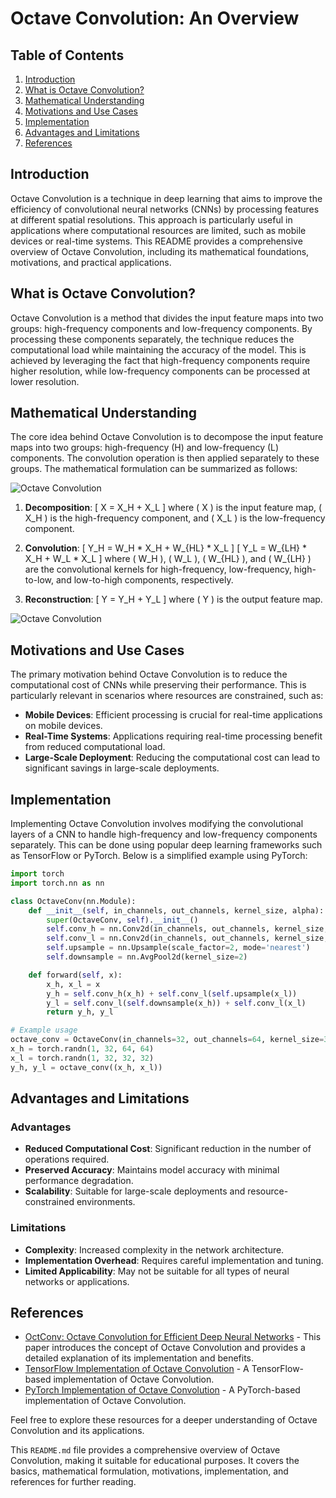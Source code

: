 # Octave Convolution: An Overview

## Table of Contents
1. [Introduction](#introduction)
2. [What is Octave Convolution?](#what-is-octave-convolution)
3. [Mathematical Understanding](#mathematical-understanding)
4. [Motivations and Use Cases](#motivations-and-use-cases)
5. [Implementation](#implementation)
6. [Advantages and Limitations](#advantages-and-limitations)
7. [References](#references)

## Introduction
Octave Convolution is a technique in deep learning that aims to improve the efficiency of convolutional neural networks (CNNs) by processing features at different spatial resolutions. This approach is particularly useful in applications where computational resources are limited, such as mobile devices or real-time systems. This README provides a comprehensive overview of Octave Convolution, including its mathematical foundations, motivations, and practical applications.

## What is Octave Convolution?
Octave Convolution is a method that divides the input feature maps into two groups: high-frequency components and low-frequency components. By processing these components separately, the technique reduces the computational load while maintaining the accuracy of the model. This is achieved by leveraging the fact that high-frequency components require higher resolution, while low-frequency components can be processed at lower resolution.

## Mathematical Understanding
The core idea behind Octave Convolution is to decompose the input feature maps into two groups: high-frequency (H) and low-frequency (L) components. The convolution operation is then applied separately to these groups. The mathematical formulation can be summarized as follows:

![Octave Convolution](https://github.com/ZaGrayWolf/Types_of_Convolutions/blob/main/Octave_Convolution/pics/Octave_Conv_v1.jpeg)

1. **Decomposition**:
   \[
   X = X_H + X_L
   \]
   where \( X \) is the input feature map, \( X_H \) is the high-frequency component, and \( X_L \) is the low-frequency component.

2. **Convolution**:
   \[
   Y_H = W_H * X_H + W_{HL} * X_L
   \]
   \[
   Y_L = W_{LH} * X_H + W_L * X_L
   \]
   where \( W_H \), \( W_L \), \( W_{HL} \), and \( W_{LH} \) are the convolutional kernels for high-frequency, low-frequency, high-to-low, and low-to-high components, respectively.

3. **Reconstruction**:
   \[
   Y = Y_H + Y_L
   \]
   where \( Y \) is the output feature map.

![Octave Convolution ](https://github.com/ZaGrayWolf/Types_of_Convolutions/blob/main/Octave_Convolution/pics/Octave_Conv_v2.jpeg)

## Motivations and Use Cases
The primary motivation behind Octave Convolution is to reduce the computational cost of CNNs while preserving their performance. This is particularly relevant in scenarios where resources are constrained, such as:

- **Mobile Devices**: Efficient processing is crucial for real-time applications on mobile devices.
- **Real-Time Systems**: Applications requiring real-time processing benefit from reduced computational load.
- **Large-Scale Deployment**: Reducing the computational cost can lead to significant savings in large-scale deployments.

## Implementation
Implementing Octave Convolution involves modifying the convolutional layers of a CNN to handle high-frequency and low-frequency components separately. This can be done using popular deep learning frameworks such as TensorFlow or PyTorch. Below is a simplified example using PyTorch:

```python
import torch
import torch.nn as nn

class OctaveConv(nn.Module):
    def __init__(self, in_channels, out_channels, kernel_size, alpha):
        super(OctaveConv, self).__init__()
        self.conv_h = nn.Conv2d(in_channels, out_channels, kernel_size, padding=kernel_size//2)
        self.conv_l = nn.Conv2d(in_channels, out_channels, kernel_size, padding=kernel_size//2)
        self.upsample = nn.Upsample(scale_factor=2, mode='nearest')
        self.downsample = nn.AvgPool2d(kernel_size=2)

    def forward(self, x):
        x_h, x_l = x
        y_h = self.conv_h(x_h) + self.conv_l(self.upsample(x_l))
        y_l = self.conv_l(self.downsample(x_h)) + self.conv_l(x_l)
        return y_h, y_l

# Example usage
octave_conv = OctaveConv(in_channels=32, out_channels=64, kernel_size=3, alpha=0.5)
x_h = torch.randn(1, 32, 64, 64)
x_l = torch.randn(1, 32, 32, 32)
y_h, y_l = octave_conv((x_h, x_l))

```
## Advantages and Limitations

### Advantages
- **Reduced Computational Cost**: Significant reduction in the number of operations required.
- **Preserved Accuracy**: Maintains model accuracy with minimal performance degradation.
- **Scalability**: Suitable for large-scale deployments and resource-constrained environments.

### Limitations
- **Complexity**: Increased complexity in the network architecture.
- **Implementation Overhead**: Requires careful implementation and tuning.
- **Limited Applicability**: May not be suitable for all types of neural networks or applications.

## References
- [OctConv: Octave Convolution for Efficient Deep Neural Networks](https://arxiv.org/abs/1904.05049) - This paper introduces the concept of Octave Convolution and provides a detailed explanation of its implementation and benefits.
- [TensorFlow Implementation of Octave Convolution](https://github.com/tensorflow/addons/blob/master/tensorflow_addons/layers/octave_conv2d.py) - A TensorFlow-based implementation of Octave Convolution.
- [PyTorch Implementation of Octave Convolution](https://github.com/aimerykong/OctaveConv-PyTorch) - A PyTorch-based implementation of Octave Convolution.

Feel free to explore these resources for a deeper understanding of Octave Convolution and its applications.

This `README.md` file provides a comprehensive overview of Octave Convolution, making it suitable for educational purposes. It covers the basics, mathematical formulation, motivations, implementation, and references for further reading.
